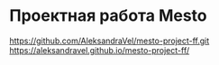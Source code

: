 # Проектная работа Mesto
https://github.com/AleksandraVel/mesto-project-ff.git
https://aleksandravel.github.io/mesto-project-ff/